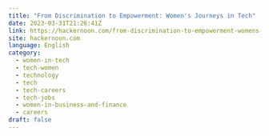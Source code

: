```yaml
---
title: "From Discrimination to Empowerment: Women's Journeys in Tech"
date: 2023-03-31T21:26:41Z
link: https://hackernoon.com/from-discrimination-to-empowerment-womens-journeys-in-tech?source=rss&utm_medium=RSS&utm_source=news.12bit.vn
site: hackernoon.com
language: English
category:
  - women-in-tech
  - tech-women
  - technology
  - tech
  - tech-careers
  - tech-jobs
  - women-in-business-and-finance
  - careers
draft: false
---
```


